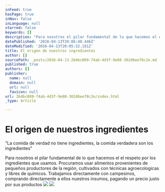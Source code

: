 ```yaml
---
inFeed: true
hasPage: true
inNav: false
inLanguage: null
starred: false
keywords: []
description: "Para nosotros el pilar fundamental de lo que hacemos el el respeto por los ingredientes que usamos. Procuramos usar alimentos provenientes de pequeños productores de la región, cultivados con técnicas agroecologicas y libres de químicos. Trabajamos directamente con campesinos, comprando directamente a ellos nuestros insumos, pagando un precio justo por sus productos\_"
datePublished: '2016-04-13T20:06:40.446Z'
dateModified: '2016-04-13T20:05:32.181Z'
title: El origen de nuestros ingredientes
author: []
sourcePath: _posts/2016-04-13-264bc089-74ab-4d3f-9e88-302d6eef8c2e.md
published: true
authors: []
publisher:
  name: null
  domain: null
  url: null
  favicon: null
url: 264bc089-74ab-4d3f-9e88-302d6eef8c2e/index.html
_type: Article

---
```

# El origen de nuestros ingredientes

"La comida de verdad no tiene ingredientes, la comida verdadera son los ingredientes"

Para nosotros el pilar fundamental de lo que hacemos el el respeto por los ingredientes que usamos. Procuramos usar alimentos provenientes de pequeños productores de la región, cultivados con técnicas agroecologicas y libres de químicos. Trabajamos directamente con campesinos, comprando directamente a ellos nuestros insumos, pagando un precio justo por sus productos ![](https://the-grid-user-content.s3-us-west-2.amazonaws.com/7e2c79a7-267a-4f9b-b850-446a523c27e6.jpg)
![](https://the-grid-user-content.s3-us-west-2.amazonaws.com/511a98c3-1ed1-4f1f-9b2c-417f18664b49.jpg)